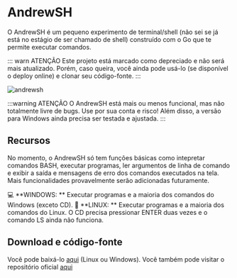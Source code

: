 # AndrewSH

O AndrewSH é um pequeno experimento de terminal/shell (não sei se já está no estágio de ser chamado de shell) construído com o Go que te permite executar comandos.

::: warn ATENÇÃO
Este projeto está marcado como depreciado e não será mais atualizado. Porém, caso queira, você ainda pode usá-lo (se disponível o deploy online) e clonar seu código-fonte.
:::

![andrewsh](https://andrewnationdev.vercel.app/img/terminal.png)

:::warning ATENÇÃO
O AndrewSH está mais ou menos funcional, mas não totalmente livre de bugs. Use por sua conta e risco! Além disso, a versão para Windows ainda precisa ser testada e ajustada.
:::

## Recursos
No momento, o AndrewSH só tem funções básicas como intepretar comandos BASH, executar programas, ler argumentos de linha de comando e exibir a saída e mensagens de erro dos comandos executados na tela. Mais funcionalidades provavelmente serão adicionadas futuramente.

💻 **WINDOWS: ** Executar programas e a maioria dos comandos do Windows (exceto CD).
🐧 **LINUX: ** Executar programas e a maioria dos comandos do Linux. O CD precisa pressionar ENTER duas vezes e o comando LS ainda não funciona.

## Download e código-fonte
Você pode baixá-lo [aqui](https://github.com/Redwars22/andrewsh/releases) (Linux ou Windows). Você também pode visitar o repositório oficial [aqui](https://github.com/Redwars22/andrewsh)